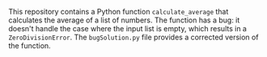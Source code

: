 This repository contains a Python function `calculate_average` that calculates the average of a list of numbers.  The function has a bug: it doesn't handle the case where the input list is empty, which results in a `ZeroDivisionError`.  The `bugSolution.py` file provides a corrected version of the function.